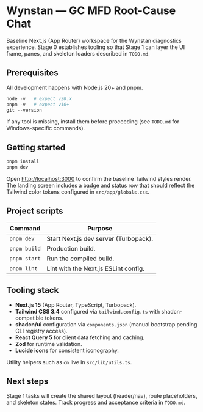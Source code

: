 # Wynstan — GC MFD Root-Cause Chat

Baseline Next.js (App Router) workspace for the Wynstan diagnostics experience. Stage 0 establishes tooling so that Stage 1 can layer the UI frame, panes, and skeleton loaders described in `TODO.md`.

## Prerequisites

All development happens with Node.js 20+ and pnpm.

```powershell
node -v   # expect v20.x
pnpm -v   # expect v10+
git --version
```

If any tool is missing, install them before proceeding (see `TODO.md` for Windows-specific commands).

## Getting started

```powershell
pnpm install
pnpm dev
```

Open [http://localhost:3000](http://localhost:3000) to confirm the baseline Tailwind styles render. The landing screen includes a badge and status row that should reflect the Tailwind color tokens configured in `src/app/globals.css`.

## Project scripts

| Command       | Purpose                                |
| ------------- | -------------------------------------- |
| `pnpm dev`    | Start Next.js dev server (Turbopack).  |
| `pnpm build`  | Production build.                      |
| `pnpm start`  | Run the compiled build.                |
| `pnpm lint`   | Lint with the Next.js ESLint config.   |

## Tooling stack

- **Next.js 15** (App Router, TypeScript, Turbopack).
- **Tailwind CSS 3.4** configured via `tailwind.config.ts` with shadcn-compatible tokens.
- **shadcn/ui** configuration via `components.json` (manual bootstrap pending CLI registry access).
- **React Query 5** for client data fetching and caching.
- **Zod** for runtime validation.
- **Lucide icons** for consistent iconography.

Utility helpers such as `cn` live in `src/lib/utils.ts`.

## Next steps

Stage 1 tasks will create the shared layout (header/nav), route placeholders, and skeleton states. Track progress and acceptance criteria in `TODO.md`.
